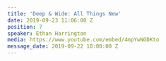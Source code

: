 ```yaml
---
title: 'Deep & Wide: All Things New'
date: 2019-09-23 11:06:00 Z
position: 7
speaker: Ethan Harrington
media: https://www.youtube.com/embed/4mpYwNGDKto
message_date: 2019-09-22 10:00:00 Z
---
```


